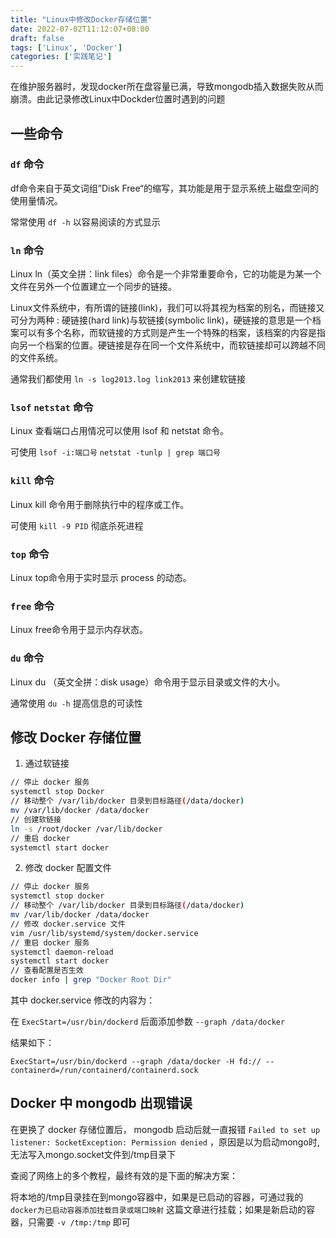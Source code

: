 ```yaml
---
title: "Linux中修改Docker存储位置"
date: 2022-07-02T11:12:07+08:00
draft: false
tags: ['Linux', 'Docker']
categories: ['实践笔记']
---
```


在维护服务器时，发现docker所在盘容量已满，导致mongodb插入数据失败从而崩溃。由此记录修改Linux中Dockder位置时遇到的问题

## 一些命令

### `df` 命令
df命令来自于英文词组”Disk Free“的缩写，其功能是用于显示系统上磁盘空间的使用量情况。

常常使用 `df -h` 以容易阅读的方式显示

### `ln` 命令
Linux ln（英文全拼：link files）命令是一个非常重要命令，它的功能是为某一个文件在另外一个位置建立一个同步的链接。

Linux文件系统中，有所谓的链接(link)，我们可以将其视为档案的别名，而链接又可分为两种 : 硬链接(hard link)与软链接(symbolic link)，硬链接的意思是一个档案可以有多个名称，而软链接的方式则是产生一个特殊的档案，该档案的内容是指向另一个档案的位置。硬链接是存在同一个文件系统中，而软链接却可以跨越不同的文件系统。

通常我们都使用 `ln -s log2013.log link2013` 来创建软链接

### `lsof` `netstat` 命令
Linux 查看端口占用情况可以使用 lsof 和 netstat 命令。

可使用 `lsof -i:端口号` `netstat -tunlp | grep 端口号`

### `kill` 命令
Linux kill 命令用于删除执行中的程序或工作。

可使用 `kill -9 PID` 彻底杀死进程

### `top` 命令
Linux top命令用于实时显示 process 的动态。

### `free` 命令
Linux free命令用于显示内存状态。

### `du` 命令
Linux du （英文全拼：disk usage）命令用于显示目录或文件的大小。

通常使用 `du -h` 提高信息的可读性

## 修改 Docker 存储位置

1. 通过软链接

```bash
// 停止 docker 服务
systemctl stop Docker
// 移动整个 /var/lib/docker 目录到目标路径(/data/docker)
mv /var/lib/docker /data/docker
// 创建软链接
ln -s /root/docker /var/lib/docker
// 重启 docker
systemctl start docker
```

2. 修改 docker 配置文件

```bash
// 停止 docker 服务
systemctl stop docker
// 移动整个 /var/lib/docker 目录到目标路径(/data/docker)
mv /var/lib/docker /data/docker
// 修改 docker.service 文件
vim /usr/lib/systemd/system/docker.service
// 重启 docker 服务
systemctl daemon-reload 
systemctl start docker
// 查看配置是否生效
docker info | grep "Docker Root Dir"
```

其中 docker.service 修改的内容为：

在 `ExecStart=/usr/bin/dockerd` 后面添加参数 `--graph /data/docker`

结果如下：

`ExecStart=/usr/bin/dockerd --graph /data/docker -H fd:// --containerd=/run/containerd/containerd.sock
`

## Docker 中 mongodb 出现错误
在更换了 docker 存储位置后， mongodb 启动后就一直报错 `Failed to set up listener: SocketException: Permission denied` ，原因是以为启动mongo时,无法写入mongo.socket文件到/tmp目录下

查阅了网络上的多个教程，最终有效的是下面的解决方案：

将本地的/tmp目录挂在到mongo容器中，如果是已启动的容器，可通过我的 `docker为已启动容器添加挂载目录或端口映射` 这篇文章进行挂载；如果是新启动的容器，只需要 `-v /tmp:/tmp` 即可